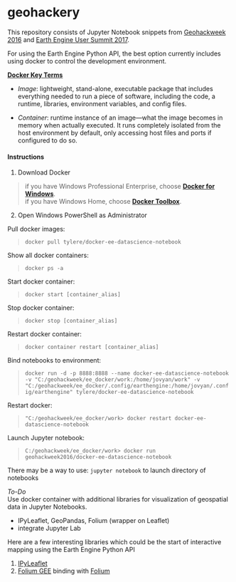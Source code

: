 # geohackery

This repository consists of Jupyter Notebook snippets from [Geohackweek 2016](http://geohackweek.github.io/) and [Earth Engine User Summit 2017](https://events.withgoogle.com/google-earth-engine-user-summit-2017/).

For using the Earth Engine Python API, the best option currently includes using docker to control the development environment.

**[Docker Key Terms](https://docs.docker.com/get-started/)**
- *Image*: lightweight, stand-alone, executable package that includes everything needed to run a piece of software, including the code, a runtime, libraries, environment variables, and config files.

- *Container*: runtime instance of an image—what the image becomes in memory when actually executed. It runs completely isolated from the host environment by default, only accessing host files and ports if configured to do so.

#### Instructions

1. Download Docker
> if you have Windows Professional Enterprise, choose [**Docker for Windows**](https://store.docker.com/editions/community/docker-ce-desktop-windows).<br>
> if you have Windows Home, choose [**Docker Toolbox**](https://download.docker.com/win/stable/DockerToolbox.exe).

2. Open Windows PowerShell as Administrator

  Pull docker images:
> `docker pull tylere/docker-ee-datascience-notebook`

  Show all docker containers:
> `docker ps -a`

  Start docker container:
> `docker start [container_alias]`

  Stop docker container:
> `docker stop [container_alias]`

  Restart docker container:
> `docker container restart [container_alias]`

  Bind notebooks to environment:
> `docker run -d -p 8888:8888 --name docker-ee-datascience-notebook -v "C:/geohackweek/ee_docker/work:/home/jovyan/work" -v "C:/geohackweek/ee_docker/.config/earthengine:/home/jovyan/.config/earthengine" tylere/docker-ee-datascience-notebook`

  Restart docker:
>`"C:/geohackweek/ee_docker/work> docker restart docker-ee-datascience-notebook`

  Launch Jupyter notebook:
> `C:/geohackweek/ee_docker/work>
docker run geohackweek2016/docker-ee-datascience-notebook`

There may be a way to use: `jupyter notebook` to launch directory of notebooks

*To-Do*<br>
Use docker container with additional libraries for visualization of geospatial data in Jupyter Notebooks.
- IPyLeaflet, GeoPandas, Folium (wrapper on Leaflet)
- integrate Jupyter Lab

Here are a few interesting libraries which could be the start of interactive mapping using the Earth Engine Python API
1. [IPyLeaflet](https://github.com/ellisonbg/ipyleaflet)
2. [Folium GEE](https://github.com/mccarthyryanc/folium_gee) binding with [Folium](https://github.com/mccarthyryanc/folium_gee)
